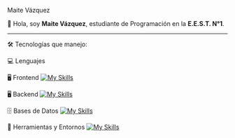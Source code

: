 Maite Vázquez

👋 Hola, soy **Maite Vázquez**, estudiante de Programación en la **E.E.S.T. N°1**.

---

🛠 Tecnologías que manejo:

💻 Lenguajes

🖥 Frontend
[![My Skills](https://skillicons.dev/icons?i=js,css,html)](https://skillicons.dev)

🖥️ Backend
[![My Skills](https://skillicons.dev/icons?i=java,php,arduino,cs)](https://skillicons.dev)

🗄️ Bases de Datos
[![My Skills](https://skillicons.dev/icons?i=mysql)](https://skillicons.dev)

🧰 Herramientas y Entornos
[![My Skills](https://skillicons.dev/icons?i=vscode,visualstudio,git,bootstrap)](https://skillicons.dev)
<!--
**MaiteVazquez8/MaiteVazquez8** is a ✨ _special_ ✨ repository because its `README.md` (this file) appears on your GitHub profile.

Here are some ideas to get you started:

- 🔭 I’m currently working on ...
- 🌱 I’m currently learning ...
- 👯 I’m looking to collaborate on ...
- 🤔 I’m looking for help with ...
- 💬 Ask me about ...
- 📫 How to reach me: ...
- 😄 Pronouns: ...
- ⚡ Fun fact: ...
-->
